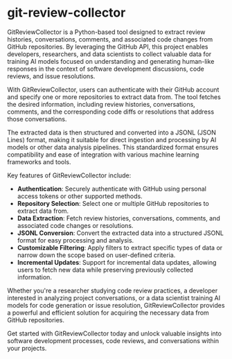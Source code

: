 # git-review-collector
GitReviewCollector is a Python-based tool designed to extract review histories, conversations, comments, and associated code changes from GitHub repositories. By leveraging the GitHub API, this project enables developers, researchers, and data scientists to collect valuable data for training AI models focused on understanding and generating human-like responses in the context of software development discussions, code reviews, and issue resolutions.

With GitReviewCollector, users can authenticate with their GitHub account and specify one or more repositories to extract data from. The tool fetches the desired information, including review histories, conversations, comments, and the corresponding code diffs or resolutions that address those conversations.

The extracted data is then structured and converted into a JSONL (JSON Lines) format, making it suitable for direct ingestion and processing by AI models or other data analysis pipelines. This standardized format ensures compatibility and ease of integration with various machine learning frameworks and tools.

Key features of GitReviewCollector include:

- **Authentication**: Securely authenticate with GitHub using personal access tokens or other supported methods.
- **Repository Selection**: Select one or multiple GitHub repositories to extract data from.
- **Data Extraction**: Fetch review histories, conversations, comments, and associated code changes or resolutions.
- **JSONL Conversion**: Convert the extracted data into a structured JSONL format for easy processing and analysis.
- **Customizable Filtering**: Apply filters to extract specific types of data or narrow down the scope based on user-defined criteria.
- **Incremental Updates**: Support for incremental data updates, allowing users to fetch new data while preserving previously collected information.

Whether you're a researcher studying code review practices, a developer interested in analyzing project conversations, or a data scientist training AI models for code generation or issue resolution, GitReviewCollector provides a powerful and efficient solution for acquiring the necessary data from GitHub repositories.

Get started with GitReviewCollector today and unlock valuable insights into software development processes, code reviews, and conversations within your projects.
